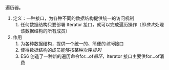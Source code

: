 遍历器。
1. 定义：一种接口，为各种不同的数据结构提供统一的访问机制
	1. 任何数据结构只要部署 Iterator 接口，就可以完成遍历操作（即*依次*处理该数据结构的所有成员）
2. 作用
	1. 为各种数据结构，提供一个统一的、简便的*访问*接口
	2. 使得数据结构的成员能够按某种次序*排列* 
	3. ES6 创造了一种新的遍历命令for...of*循环*，Iterator 接口主要供for...of消费